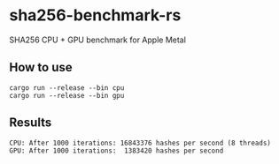 # sha256-benchmark-rs
SHA256 CPU + GPU benchmark for Apple Metal

## How to use

```shell
cargo run --release --bin cpu
cargo run --release --bin gpu
```

## Results

```
CPU: After 1000 iterations: 16843376 hashes per second (8 threads)
GPU: After 1000 iterations:  1383420 hashes per second
```
